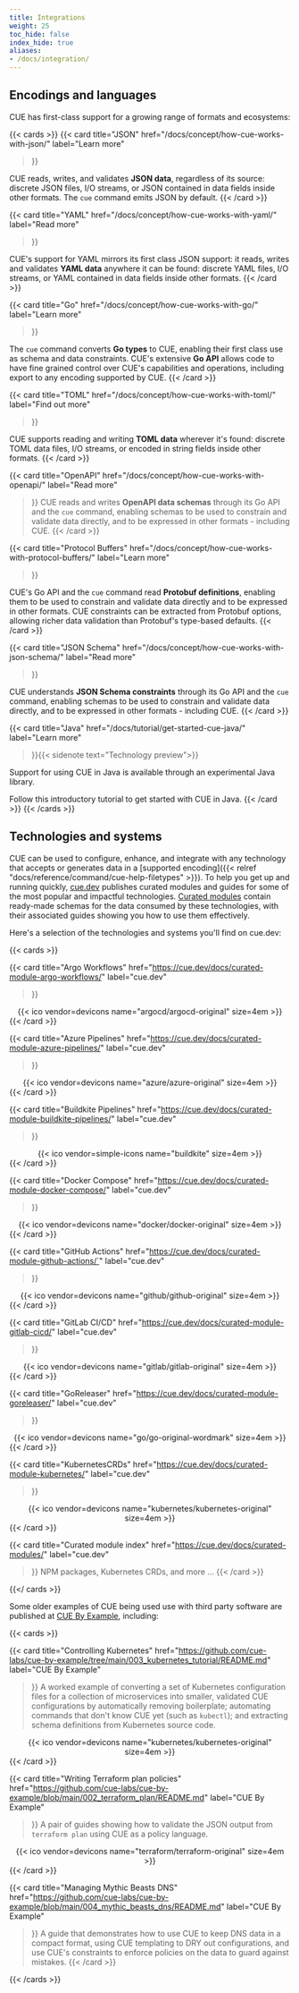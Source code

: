```yaml
---
title: Integrations
weight: 25
toc_hide: false
index_hide: true
aliases:
- /docs/integration/
---
```


## Encodings and languages

CUE has first-class support for a growing range of formats and ecosystems:

{{< cards >}}
{{< card
    title="JSON"
    href="/docs/concept/how-cue-works-with-json/"
    label="Learn more"
 >}}

CUE reads, writes, and validates **JSON data**, regardless of its source:
discrete JSON files, I/O streams, or JSON contained in data fields inside
other formats. The `cue` command emits JSON by default.
{{< /card >}}

{{< card
    title="YAML"
    href="/docs/concept/how-cue-works-with-yaml/"
    label="Read more"
>}}

CUE's support for YAML mirrors its first class JSON support: it reads, writes
and validates **YAML data** anywhere it can be found: discrete YAML files, I/O
streams, or YAML contained in data fields inside other formats.
{{< /card >}}

{{< card
    title="Go"
    href="/docs/concept/how-cue-works-with-go/"
    label="Learn more"
>}}

The `cue` command converts **Go types** to CUE, enabling their first class use as
schema and data constraints. CUE's extensive **Go API** allows code to have
fine grained control over CUE's capabilities and operations, including
export to any encoding supported by CUE.
{{< /card >}}

{{< card
    title="TOML"
    href="/docs/concept/how-cue-works-with-toml/"
    label="Find out more"
>}}

CUE supports reading and writing **TOML data** wherever it's found: discrete
TOML data files, I/O streams, or encoded in string fields inside other formats.
{{< /card >}}

{{< card
    title="OpenAPI"
    href="/docs/concept/how-cue-works-with-openapi/"
    label="Read more"
>}}
CUE reads and writes **OpenAPI data schemas** through its Go API and the `cue`
command, enabling schemas to be used to constrain and validate data directly,
and to be expressed in other formats - including CUE.
{{< /card >}}

{{< card
    title="Protocol Buffers"
    href="/docs/concept/how-cue-works-with-protocol-buffers/"
    label="Learn more"
>}}

CUE's Go API and the `cue` command read **Protobuf definitions**, enabling them
to be used to constrain and validate data directly and to be expressed in other
formats. CUE constraints can be extracted from Protobuf options, allowing
richer data validation than Protobuf's type-based defaults.
{{< /card >}}

{{< card
    title="JSON Schema"
    href="/docs/concept/how-cue-works-with-json-schema/"
    label="Read more"
>}}

CUE understands **JSON Schema constraints** through its Go API and the `cue`
command, enabling schemas to be used to constrain and validate data directly,
and to be expressed in other formats - including CUE.
{{< /card >}}

{{< card
    title="Java"
    href="/docs/tutorial/get-started-cue-java/"
    label="Learn more"
>}}{{< sidenote text="Technology preview">}}

Support for using CUE in Java is available through an experimental Java library.

Follow this introductory tutorial to get started with CUE in Java.
{{< /card >}}
{{< /cards >}}

## Technologies and systems

CUE can be used to configure, enhance, and integrate with any technology that
accepts or generates data in a
[supported encoding]({{< relref "docs/reference/command/cue-help-filetypes" >}}).
To help you get up and running quickly,
[cue.dev](https://cue.dev)
publishes curated modules and guides for some of the most popular and impactful technologies.
[Curated modules](https://cue.dev/docs/curated-modules/)
contain ready-made schemas for the data consumed by these technologies,
with their associated guides showing you how to use them effectively.

Here's a selection of the technologies and systems you'll find on cue.dev:

{{< cards >}}

{{< card
    title="Argo Workflows"
    href="https://cue.dev/docs/curated-module-argo-workflows/"
    label="cue.dev"
>}}
<center> {{< ico vendor=devicons name="argocd/argocd-original" size=4em >}} </center>
{{< /card >}}

{{< card
    title="Azure Pipelines"
    href="https://cue.dev/docs/curated-module-azure-pipelines/"
    label="cue.dev"
>}}
<center> {{< ico vendor=devicons name="azure/azure-original" size=4em >}} </center>
{{< /card >}}

{{< card
    title="Buildkite Pipelines"
    href="https://cue.dev/docs/curated-module-buildkite-pipelines/"
    label="cue.dev"
>}}
<center> {{< ico vendor=simple-icons name="buildkite" size=4em >}} </center>
{{< /card >}}

{{< card
    title="Docker Compose"
    href="https://cue.dev/docs/curated-module-docker-compose/"
    label="cue.dev"
>}}
<center> {{< ico vendor=devicons name="docker/docker-original" size=4em >}} </center>
{{< /card >}}

{{< card
    title="GitHub Actions"
    href="https://cue.dev/docs/curated-module-github-actions/`"
    label="cue.dev"
>}}
<center> {{< ico vendor=devicons name="github/github-original" size=4em >}} </center>
{{< /card >}}

{{< card
    title="GitLab CI/CD"
    href="https://cue.dev/docs/curated-module-gitlab-cicd/"
    label="cue.dev"
>}}
<center> {{< ico vendor=devicons name="gitlab/gitlab-original" size=4em >}} </center>
{{< /card >}}

{{< card
    title="GoReleaser"
    href="https://cue.dev/docs/curated-module-goreleaser/"
    label="cue.dev"
>}}
<center> {{< ico vendor=devicons name="go/go-original-wordmark" size=4em >}} </center>
{{< /card >}}

{{< card
    title="KubernetesCRDs"
    href="https://cue.dev/docs/curated-module-kubernetes/"
    label="cue.dev"
>}}
<center> {{< ico vendor=devicons name="kubernetes/kubernetes-original" size=4em >}} </center>
{{< /card >}}

{{< card
    title="Curated module index"
    href="https://cue.dev/docs/curated-modules/"
    label="cue.dev"
>}}
NPM packages, Kubernetes CRDs, and more ...
{{< /card >}}

{{</ cards >}}

Some older examples of CUE being used use with third party software are
published at [CUE By Example](https://github.com/cue-labs/cue-by-example/),
including:

{{< cards >}}

{{< card
    title="Controlling Kubernetes"
    href="https://github.com/cue-labs/cue-by-example/tree/main/003_kubernetes_tutorial/README.md"
    label="CUE By Example"
>}}
A worked example of converting a set of Kubernetes configuration files
for a collection of microservices into smaller, validated CUE configurations by
automatically removing boilerplate;
automating commands that don't know CUE yet (such as `kubectl`);
and extracting schema definitions from Kubernetes source code.
<center> {{< ico vendor=devicons name="kubernetes/kubernetes-original" size=4em >}} </center>
{{< /card >}}

{{< card
    title="Writing Terraform plan policies"
    href="https://github.com/cue-labs/cue-by-example/blob/main/002_terraform_plan/README.md"
    label="CUE By Example"
>}}
A pair of guides showing how to validate the JSON output from `terraform plan`
using CUE as a policy language.
<center> {{< ico vendor=devicons name="terraform/terraform-original" size=4em >}} </center>
{{< /card >}}

{{< card
    title="Managing Mythic Beasts DNS"
    href="https://github.com/cue-labs/cue-by-example/blob/main/004_mythic_beasts_dns/README.md"
    label="CUE By Example"
>}}
A guide that demonstrates how to use CUE to keep DNS data in a compact format,
using CUE templating to DRY out configurations, and use CUE's constraints to
enforce policies on the data to guard against mistakes.
{{< /card >}}

{{< /cards >}}
